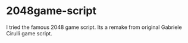 # 2048game-script
I tried the famous 2048 game script. Its a remake from original Gabriele Cirulli game script.
